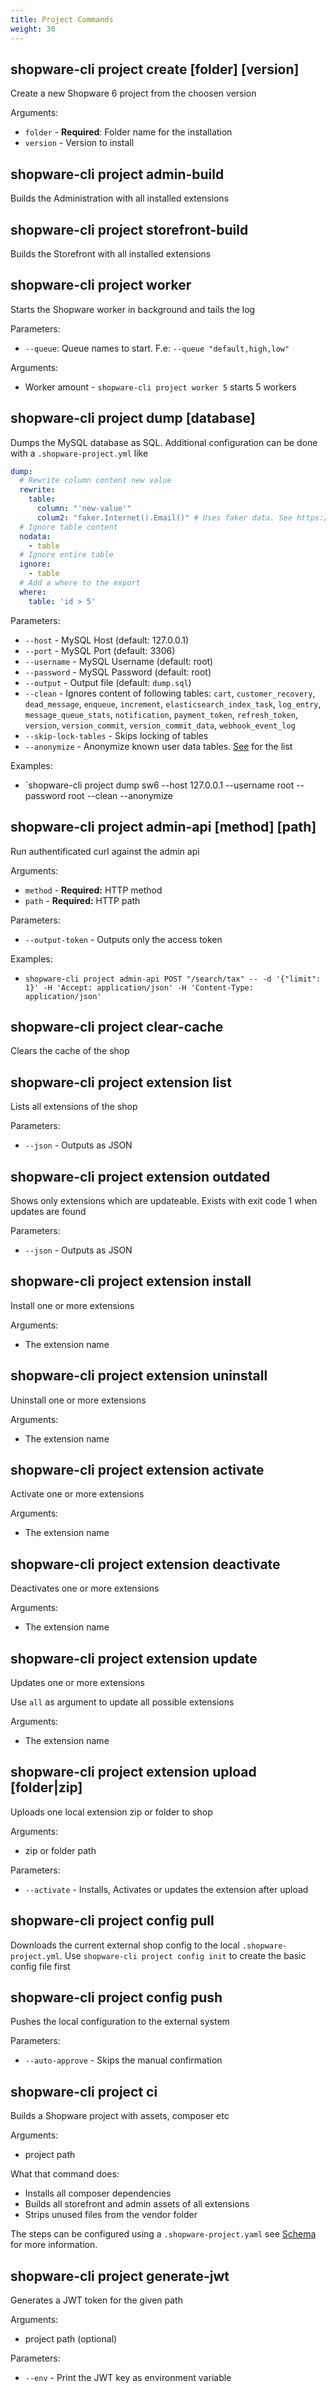 ```yaml
---
title: Project Commands
weight: 30
---
```


## shopware-cli project create [folder] [version]

Create a new Shopware 6 project from the choosen version

Arguments:

* `folder` - **Required**: Folder name for the installation
* `version` - Version to install

## shopware-cli project admin-build

Builds the Administration with all installed extensions

## shopware-cli project storefront-build

Builds the Storefront with all installed extensions

## shopware-cli project worker

Starts the Shopware worker in background and tails the log

Parameters:

* `--queue`: Queue names to start. F.e: `--queue "default,high,low"`

Arguments:

* Worker amount - `shopware-cli project worker 5` starts 5 workers

## shopware-cli project dump [database]

Dumps the MySQL database as SQL. Additional configuration can be done with a `.shopware-project.yml` like

```yaml
dump:
  # Rewrite column content new value
  rewrite:
    table:
      column: "'new-value'"
      colum2: "faker.Internet().Email()" # Uses faker data. See https://github.com/jaswdr/faker
  # Ignore table content
  nodata:
    - table
  # Ignore entire table
  ignore:
    - table
  # Add a where to the export
  where:
    table: 'id > 5'
```

Parameters:

* `--host` - MySQL Host (default: 127.0.0.1)
* `--port` - MySQL Port (default: 3306)
* `--username` - MySQL Username (default: root)
* `--password` - MySQL Password (default: root)
* `--output` - Output file (default: `dump.sql`)
* `--clean` - Ignores content of following tables: `cart`, `customer_recovery`, `dead_message`, `enqueue`, `increment`, `elasticsearch_index_task`, `log_entry`, `message_queue_stats`, `notification`, `payment_token`, `refresh_token`, `version`, `version_commit`, `version_commit_data`, `webhook_event_log`
* `--skip-lock-tables` - Skips locking of tables
* `--anonymize` - Anonymize known user data tables. [See](https://github.com/FriendsOfShopware/shopware-cli/blob/main/cmd/project/project_dump.go#L61) for the list

Examples:

- `shopware-cli project dump sw6 --host 127.0.0.1 --username root --password root --clean --anonymize

## shopware-cli project admin-api [method] [path]

Run authentificated curl against the admin api

Arguments:

* `method` - **Required:** HTTP method
* `path` - **Required:** HTTP path

Parameters:

* `--output-token` - Outputs only the access token

Examples:

- `shopware-cli project admin-api POST "/search/tax" -- -d '{"limit": 1}' -H 'Accept: application/json' -H 'Content-Type: application/json'`


## shopware-cli project clear-cache

Clears the cache of the shop

## shopware-cli project extension list

Lists all extensions of the shop

Parameters:

* `--json` - Outputs as JSON

## shopware-cli project extension outdated

Shows only extensions which are updateable. Exists with exit code 1 when updates are found

Parameters:

* `--json` - Outputs as JSON


## shopware-cli project extension install

Install one or more extensions

Arguments:

- The extension name


## shopware-cli project extension uninstall

Uninstall one or more extensions

Arguments:

- The extension name


## shopware-cli project extension activate

Activate one or more extensions

Arguments:

- The extension name


## shopware-cli project extension deactivate

Deactivates one or more extensions

Arguments:

- The extension name


## shopware-cli project extension update

Updates one or more extensions

Use `all` as argument to update all possible extensions

Arguments:

- The extension name


## shopware-cli project extension upload [folder|zip]

Uploads one local extension zip or folder to shop

Arguments:

- zip or folder path

Parameters:

- `--activate` - Installs, Activates or updates the extension after upload

## shopware-cli project config pull

Downloads the current external shop config to the local `.shopware-project.yml`. Use `shopware-cli project config init` to create the basic config file first

## shopware-cli project config push

Pushes the local configuration to the external system

Parameters:

* `--auto-approve` - Skips the manual confirmation

## shopware-cli project ci

Builds a Shopware project with assets, composer etc

Arguments:

- project path

What that command does:

- Installs all composer dependencies
- Builds all storefront and admin assets of all extensions
- Strips unused files from the vendor folder

The steps can be configured using a `.shopware-project.yaml` see [Schema](../shopware-project-yml-schema.md) for more information.

## shopware-cli project generate-jwt

Generates a JWT token for the given path

Arguments:

- project path (optional)

Parameters:

* `--env` - Print the JWT key as environment variable

